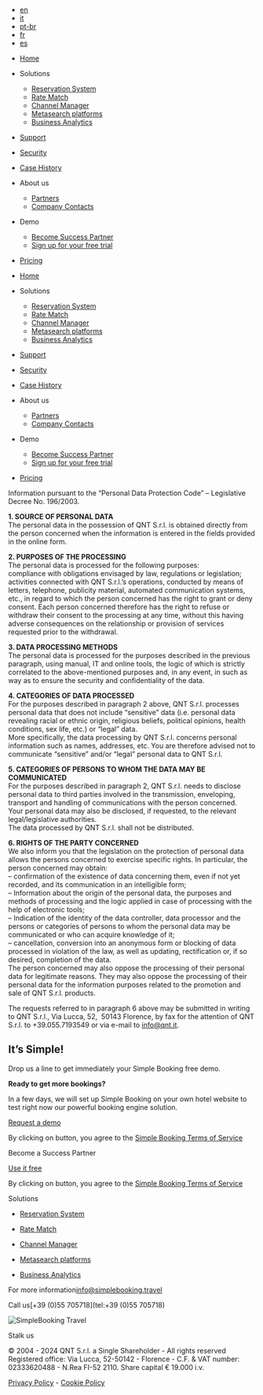 * [en](https://www.simplebooking.travel/privacy-policy)
* [it](https://www.simplebooking.travel/it/privacy-policy)
* [pt-br](https://www.simplebooking.travel/pt-br/privacy-policy)
* [fr](https://www.simplebooking.travel/fr/privacy-policy)
* [es](https://www.simplebooking.travel/es/privacy-policy)

[](https://www.simplebooking.travel/)

* [Home](https://www.simplebooking.travel/)

* Solutions
    * [Reservation System](https://www.simplebooking.travel/solutions/reservation-system)
    * [Rate Match](https://www.simplebooking.travel/solutions/rate-match)
    * [Channel Manager](https://www.simplebooking.travel/solutions/channel-manager)
    * [Metasearch platforms](https://www.simplebooking.travel/solutions/metasearch-platforms)
    * [Business Analytics](https://www.simplebooking.travel/solutions/business-analytics)

* [Support](https://www.simplebooking.travel/support)

* [Security](https://www.simplebooking.travel/security)

* [Case History](https://www.simplebooking.travel/case-studies)

* About us
    * [Partners](https://www.simplebooking.travel/partner)
    * [Company Contacts](https://www.simplebooking.travel/contact-us)

* Demo
    * [Become Success Partner](https://www.simplebooking.travel/resellers)
    * [Sign up for your free trial](https://www.simplebooking.travel/demo)

* [Pricing](https://www.simplebooking.travel/pricing)

* [Home](https://www.simplebooking.travel/)

* Solutions
    * [Reservation System](https://www.simplebooking.travel/solutions/reservation-system)
    * [Rate Match](https://www.simplebooking.travel/solutions/rate-match)
    * [Channel Manager](https://www.simplebooking.travel/solutions/channel-manager)
    * [Metasearch platforms](https://www.simplebooking.travel/solutions/metasearch-platforms)
    * [Business Analytics](https://www.simplebooking.travel/solutions/business-analytics)

* [Support](https://www.simplebooking.travel/support)

* [Security](https://www.simplebooking.travel/security)

* [Case History](https://www.simplebooking.travel/case-studies)

* About us
    * [Partners](https://www.simplebooking.travel/partner)
    * [Company Contacts](https://www.simplebooking.travel/contact-us)

* Demo
    * [Become Success Partner](https://www.simplebooking.travel/resellers)
    * [Sign up for your free trial](https://www.simplebooking.travel/demo)

* [Pricing](https://www.simplebooking.travel/pricing)

Information pursuant to the “Personal Data Protection Code” – Legislative Decree No. 196/2003.

**1\. SOURCE OF PERSONAL DATA**  
The personal data in the possession of QNT S.r.l. is obtained directly from the person concerned when the information is entered in the fields provided in the online form.

**2\. PURPOSES OF THE PROCESSING**  
The personal data is processed for the following purposes:  
compliance with obligations envisaged by law, regulations or legislation;  
activities connected with QNT S.r.l.’s operations, conducted by means of letters, telephone, publicity material, automated communication systems, etc., in regard to which the person concerned has the right to grant or deny consent. Each person concerned therefore has the right to refuse or withdraw their consent to the processing at any time, without this having adverse consequences on the relationship or provision of services requested prior to the withdrawal.

**3\. DATA PROCESSING METHODS**  
The personal data is processed for the purposes described in the previous paragraph, using manual, IT and online tools, the logic of which is strictly correlated to the above-mentioned purposes and, in any event, in such as way as to ensure the security and confidentiality of the data.

**4\. CATEGORIES OF DATA PROCESSED**  
For the purposes described in paragraph 2 above, QNT S.r.l. processes personal data that does not include “sensitive” data (i.e. personal data revealing racial or ethnic origin, religious beliefs, political opinions, health conditions, sex life, etc.) or “legal” data.  
More specifically, the data processing by QNT S.r.l. concerns personal information such as names, addresses, etc. You are therefore advised not to communicate “sensitive” and/or “legal” personal data to QNT S.r.l.

**5\. CATEGORIES OF PERSONS TO WHOM THE DATA MAY BE COMMUNICATED**  
For the purposes described in paragraph 2, QNT S.r.l. needs to disclose personal data to third parties involved in the transmission, enveloping, transport and handling of communications with the person concerned.  
Your personal data may also be disclosed, if requested, to the relevant legal/legislative authorities.  
The data processed by QNT S.r.l. shall not be distributed.

**6\. RIGHTS OF THE PARTY CONCERNED**  
We also inform you that the legislation on the protection of personal data allows the persons concerned to exercise specific rights. In particular, the person concerned may obtain:  
– confirmation of the existence of data concerning them, even if not yet recorded, and its communication in an intelligible form;  
– Information about the origin of the personal data, the purposes and methods of processing and the logic applied in case of processing with the help of electronic tools;  
– Indication of the identity of the data controller, data processor and the persons or categories of persons to whom the personal data may be communicated or who can acquire knowledge of it;  
– cancellation, conversion into an anonymous form or blocking of data processed in violation of the law, as well as updating, rectification or, if so desired, completion of the data.  
The person concerned may also oppose the processing of their personal data for legitimate reasons. They may also oppose the processing of their personal data for the information purposes related to the promotion and sale of QNT S.r.l. products.

The requests referred to in paragraph 6 above may be submitted in writing to QNT S.r.l., Via Lucca, 52,  50143 Florence, by fax for the attention of QNT S.r.l. to +39.055.7193549 or via e-mail to [info@qnt.it](mailto:info@qnt.it).

It’s Simple!
------------

Drop us a line to get immediately your Simple Booking free demo.

**Ready to get more bookings?**

In a few days, we will set up Simple Booking on your own hotel website to test right now our powerful booking engine solution.

[Request a demo](https://www.simplebooking.travel/demo?email=)

By clicking on button, you agree to the [Simple Booking Terms of Service](https://www.simplebooking.travel/privacy-policy)

Become a Success Partner

[Use it free](https://www.simplebooking.travel/resellers?email=)

By clicking on button, you agree to the [Simple Booking Terms of Service](https://www.simplebooking.travel/privacy-policy)

Solutions

* [Reservation System](https://www.simplebooking.travel/solutions/reservation-system)

* [Rate Match](https://www.simplebooking.travel/solutions/rate-match)

* [Channel Manager](https://www.simplebooking.travel/solutions/channel-manager)

* [Metasearch platforms](https://www.simplebooking.travel/solutions/metasearch-platforms)

* [Business Analytics](https://www.simplebooking.travel/solutions/business-analytics)

For more information[info@simplebooking.travel](mailto:info@simplebooking.travel)

Call us[+39 (0)55 705718](tel:+39 (0)55 705718)

![SimpleBooking Travel](/logo-footer.png)

Stalk us

[](https://www.facebook.com/SimpleBooking)[](https://www.instagram.com/simplebooking/)[](https://it.linkedin.com/company/qnt)

© 2004 - 2024 QNT S.r.l. a Single Shareholder - All rights reserved Registered office: Via Lucca, 52-50142 - Florence - C.F. & VAT number: 02333620488 - N.Rea FI-52 2110. Share capital € 19.000 i.v.

[Privacy Policy](https://www.simplebooking.travel/privacy-policy) \- [Cookie Policy](https://www.simplebooking.travel/cookie-policy)